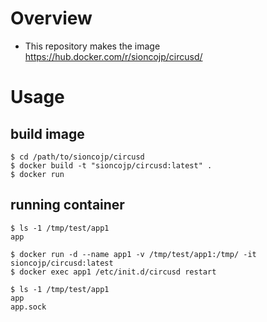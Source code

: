 # Overview
* This repository makes the image https://hub.docker.com/r/sioncojp/circusd/

# Usage
## build image
```shell
$ cd /path/to/sioncojp/circusd
$ docker build -t "sioncojp/circusd:latest" .
$ docker run
```

## running container
```shell
$ ls -1 /tmp/test/app1
app

$ docker run -d --name app1 -v /tmp/test/app1:/tmp/ -it sioncojp/circusd:latest
$ docker exec app1 /etc/init.d/circusd restart

$ ls -1 /tmp/test/app1
app
app.sock
```
